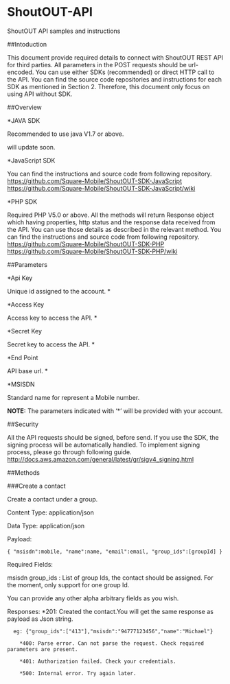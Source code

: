 # ShoutOUT-API
ShoutOUT API samples and instructions

##Intoduction

This document provide required details to connect with ShoutOUT REST API for third parties. All parameters in the POST requests should be url-encoded. You can use either SDKs (recommended) or direct HTTP call to the API.  You can find the source code repositories and instructions for each SDK as mentioned in Section 2. Therefore, this document only focus on using API without SDK.

##Overview

*JAVA SDK

Recommended to use java V1.7 or above.

will update soon.

*JavaScript SDK

You can find the instructions and source code from following repository. 
https://github.com/Square-Mobile/ShoutOUT-SDK-JavaScript
https://github.com/Square-Mobile/ShoutOUT-SDK-JavaScript/wiki

*PHP SDK

Required PHP V5.0 or above. All the methods will return Response object which having properties, http status and the response data received from the API. You can use those details as described in the relevant method. You can find the instructions and source code from following repository. 
https://github.com/Square-Mobile/ShoutOUT-SDK-PHP
https://github.com/Square-Mobile/ShoutOUT-SDK-PHP/wiki


##Parameters

*Api Key

Unique id assigned to the account. *

*Access Key

Access key to access the API. *

*Secret Key

Secret key to access the API. *

*End Point

API base url. *

*MSISDN

Standard name for represent a Mobile number.

**NOTE:** The parameters indicated with ‘*’ will be provided with your account.


##Security

All the API requests should be signed, before send. If you use the SDK, the signing process will be automatically handled. To implement signing process, please go through following guide.
http://docs.aws.amazon.com/general/latest/gr/sigv4_signing.html


##Methods

###Create a contact

Create a contact under a group.

Content Type: application/json

Data Type: application/json

Payload:  

 `{
   "msisdn":mobile,
   "name":name,
   "email":email,
   "group_ids":[groupId]
 }`

Required Fields:

msisdn
group_ids : List of group Ids, the contact should be assigned. For the moment, only support for one group Id.

You can provide any other alpha arbitrary fields as you wish. 

Responses:
		*201: Created the contact.You will get the same response as payload as Json string.
			
      eg: {"group_ids":["413"],"msisdn":"94777123456","name":"Michael"}

		*400: Parse error. Can not parse the request. Check required parameters are present.

		*401: Authorization failed. Check your credentials.

		*500: Internal error. Try again later.




